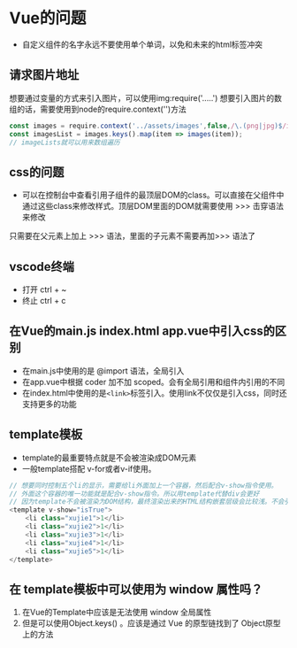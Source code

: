 <!--
 * @Author: x09898 coder_xujie@163.com
 * @Date: 2022-05-09 20:54:40
 * @LastEditors: xujie 1607526161@qq.com
 * @LastEditTime: 2022-09-14 19:42:33
 * @FilePath: \HTML-CSS-Javascript-\Vue框架\Vue的相关知识.md\Vue相关问题.md
 * @Description: 
-->
# Vue的问题

* 自定义组件的名字永远不要使用单个单词，以免和未来的html标签冲突

## 请求图片地址

想要通过变量的方式来引入图片，可以使用img:require('.....')
想要引入图片的数组的话，需要使用到node的require.context('')方法

```js
const images = require.context('../assets/images',false,/\.(png|jpg)$/i);
const imagesList = images.keys().map(item => images(item));
// imageLists就可以用来数组遍历
```

## css的问题

* 可以在控制台中查看引用子组件的最顶层DOM的class。可以直接在父组件中通过这些class来修改样式。顶层DOM里面的DOM就需要使用 >>> 击穿语法来修改

只需要在父元素上加上 >>> 语法，里面的子元素不需要再加>>> 语法了

## vscode终端

* 打开 ctrl + ~
* 终止 ctrl + c

## 在Vue的main.js index.html app.vue中引入css的区别

* 在main.js中使用的是 @import 语法，全局引入
* 在app.vue中根据 coder 加不加 scoped。会有全局引用和组件内引用的不同
* 在index.html中使用的是`<link>`标签引入。使用link不仅仅是引入css，同时还支持更多的功能

## template模板

* template的最重要特点就是不会被渲染成DOM元素
* 一般template搭配 v-for或者v-if使用。

```js
// 想要同时控制五个li的显示，需要给li外面加上一个容器，然后配合v-show指令使用。
// 外面这个容器的唯一功能就是配合v-show指令。所以用template代替div会更好
// 因为template不会被渲染为DOM结构，最终渲染出来的HTML结构嵌套层级会比较浅。不会引入无意义的DOM结构。
<template v-show="isTrue">
    <li class="xujie1">1</li>
    <li class="xujie2">1</li>
    <li class="xujie3">1</li>
    <li class="xujie4">1</li>
    <li class="xujie5">1</li>
</template>
```

## 在 template模板中可以使用为 window 属性吗？

  1. 在Vue的Template中应该是无法使用 window 全局属性
  2. 但是可以使用Object.keys() 。应该是通过 Vue 的原型链找到了 Object原型上的方法
